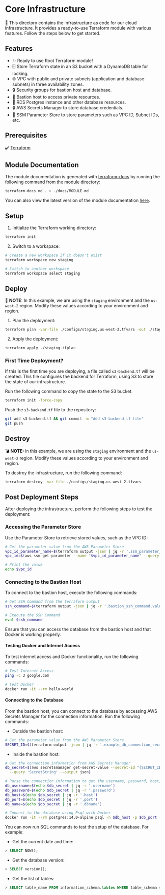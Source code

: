 # Core Infrastructure

🏢 This directory contains the infrastructure as code for our cloud infrastructure. It provides a ready-to-use Terraform module with various features. Follow the steps below to get started.

## Features

- ✨ Ready to use Root Terraform module!
- 🗄️ Store Terraform state in an S3 bucket with a DynamoDB table for locking.
- 🌐 VPC with public and private subnets (application and database subnets) in three availability zones.
- 🔒 Security groups for bastion host and database.
- 🔑 Bastion host to access private resources.
- 🐘 RDS Postgres instance and other database resources.
- 🔒 AWS Secrets Manager to store database credentials.
- 🔧 SSM Parameter Store to store parameters such as VPC ID, Subnet IDs, etc.

## Prerequisites

✔️ [Terraform](https://www.terraform.io/downloads.html)

## Module Documentation

The module documentation is generated with [terraform-docs](https://github.com/terraform-docs/terraform-docs) by running the following command from the module directory:

```sh
terraform-docs md . > ./docs/MODULE.md
```

You can also view the latest version of the module documentation [here](./docs/MODULE.md).

## Setup

1. Initialize the Terraform working directory:

```sh
terraform init
```

2. Switch to a workspace:

```sh
# Create a new workspace if it doesn't exist
terraform workspace new staging

# Switch to another workspace
terraform workspace select staging
```

## Deploy

🚀 **NOTE:** In this example, we are using the `staging` environment and the `us-west-2` region. Modify these values according to your environment and region.

1. Plan the deployment:

```sh
terraform plan -var-file ./configs/staging.us-west-2.tfvars -out ./staging.tfplan
```

2. Apply the deployment:

```sh
terraform apply ./staging.tfplan
```

### First Time Deployment?

If this is the first time you are deploying, a file called `s3-backend.tf` will be created. This file configures the backend for Terraform, using S3 to store the state of our infrastructure.

Run the following command to copy the state to the S3 bucket:

```sh
terraform init -force-copy
```

Push the `s3-backend.tf` file to the repository:

```sh
git add s3-backend.tf && git commit -m "Add s3-backend.tf file"
git push
```

## Destroy

💣 **NOTE:** In this example, we are using the `staging` environment and the `us-west-2` region. Modify these values according to your environment and region.

To destroy the infrastructure, run the following command:

```sh
terraform destroy -var-file ./configs/staging.us-west-2.tfvars
```

## Post Deployment Steps

After deploying the infrastructure, perform the following steps to test the deployment:

### Accessing the Parameter Store

Use the Parameter Store to retrieve stored values, such as the VPC ID:

```sh
# Get the parameter value from the AWS Parameter Store
vpc_id_parameter_name=$(terraform output -json | jq -r '.ssm_parameter_vpc_id')
vpc_id=$(aws ssm get-parameter --name "$vpc_id_parameter_name" --query 'Parameter.Value' --output text)

# Print the value
echo $vpc_id
```

### Connecting to the Bastion Host

To connect to the bastion host, execute the following commands:

```sh
# Get SSH Command from the terraform output
ssh_command=$(terraform output -json | jq -r '.bastion_ssh_command.value')

# Execute the SSH Command
eval $ssh_command
```

Ensure that you can access the database from the bastion host and that Docker is working properly.

#### Testing Docker and Internet Access

To test internet access and Docker functionality, run the following commands:

```sh
# Test Internet Access
ping -c 3 google.com

# Test Docker
docker run -it --rm hello-world
```

#### Connecting to the Database

From the bastion host, you can connect to the database by accessing AWS Secrets Manager for the connection information. Run the following commands:

- Outside the bastion host:

```sh
# Get the parameter value from the AWS Parameter Store
SECRET_ID=$(terraform output -json | jq -r '.example_db_connection_secret_arn.value')
```

- Inside the bastion host:

```sh
# Get the connection information from AWS Secrets Manager
db_secret=$(aws secretsmanager get-secret-value --secret-id "{SECRET_ID}" \
  --query 'SecretString' --output json)

# Parse the connection information to get the username, password, host, port, and database name
db_username=$(echo $db_secret | jq -r '.username')
db_password=$(echo $db_secret | jq -r '.password')
db_host=$(echo $db_secret | jq -r '.host')
db_port=$(echo $db_secret | jq -r '.port')
db_name=$(echo $db_secret | jq -r '.dbname')

# Connect to the database using Psql with Docker
docker run -it --rm postgres:14.0-alpine psql -h $db_host -p $db_port -U $db_username -d $db_name
```

You can now run SQL commands to test the setup of the database. For example:

- Get the current date and time:

```sql
> SELECT NOW();
```

- Get the database version:

```sql
> SELECT version();
```

- Get the list of tables:

```sql
> SELECT table_name FROM information_schema.tables WHERE table_schema = 'public';
```

